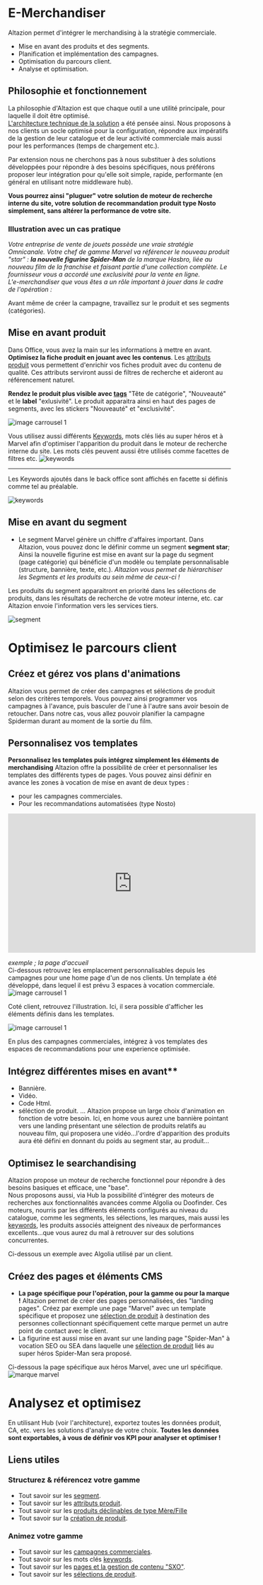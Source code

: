 # E-Merchandiser

Altazion permet d'intégrer le merchandising à la stratégie commerciale. 
- Mise en avant des produits et des segments.
- Planification et implémentation des campagnes.
- Optimisation du parcours client.
- Analyse et optimisation. 

## Philosophie et fonctionnement
La philosophie d'Altazion est que chaque outil a une utilité principale, pour laquelle il doit être optimisé.  
[L'architecture technique de la solution](https://aide.altazion.com/fr-fr/guide/architecture.html) a été pensée ainsi. Nous proposons à nos clients un socle optimisé pour la configuration, répondre aux impératifs de la gestion de leur catalogue et de leur activité commerciale mais aussi pour les performances (temps de chargement etc.).

Par extension nous ne cherchons pas à nous substituer à des solutions développées pour répondre à des besoins spécifiques, nous préférons proposer leur intégration pour qu'elle soit simple, rapide, performante (en général en utilisant notre middleware hub). 

**Vous pourrez ainsi "pluguer" votre solution de moteur de recherche interne du site, votre solution de recommandation produit type Nosto simplement, sans altérer la performance de votre site.**

### Illustration avec un cas pratique 
_Votre entreprise de vente de jouets possède une vraie stratégie Omnicanale. Votre chef de gamme Marvel va référencer le nouveau produit "star" : **la nouvelle figurine Spider-Man** de la marque Hasbro, liée au nouveau film de la franchise et faisant partie d'une collection complète. Le fournisseur vous a accordé une exclusivité pour la vente en ligne.  
L'e-merchandiser que vous êtes a un rôle important à jouer dans le cadre de l'opération :_ 

Avant même de créer la campagne, travaillez sur le produit et ses segments (catégories).

## Mise en avant produit

Dans Office, vous avez la main sur les informations à mettre en avant.
**Optimisez la fiche produit en jouant avec les contenus**. Les [attributs produit](https://aide.altazion.com/fr-fr\guide\referencer\attributs.html) vous permettent d'enrichir vos fiches produit avec du contenu de qualité. Ces attributs serviront aussi de filtres de recherche et aideront au référencement naturel.

**Rendez le produit plus visible avec [tags](https://aide.altazion.com/fr-fr/guide/referencer/tag-label.html)** "Tête de catégorie", "Nouveauté" et le **label** "exlusivité".
Le produit apparaitra ainsi en haut des pages de segments, avec les stickers "Nouveauté" et "exclusivité".

![image carrousel 1](https://aide.altazion.com/fr-fr/ressources/fiche-metier/tags.jpg)
<!--
test
-->

Vous utilisez aussi différents [Keywords](https://aide.altazion.com/fr-fr/guide/referencer/Keywords.html), mots clés liés au super héros et à Marvel afin d'optimiser l'apparition du produit dans le moteur de recherche interne du site. Les mots clés peuvent aussi être utilisés comme facettes de filtres etc.
![keywords](https://aide.altazion.com/fr-fr/ressources/fiche-metier/keywords.jpg)

---- 

Les Keywords ajoutés dans le back office sont affichés en facette si définis comme tel au préalable.

![keywords](https://aide.altazion.com/fr-fr/ressources/fiche-metier/facette-keywords.jpg)

## Mise en avant du segment
- Le segment Marvel génère un chiffre d'affaires important. Dans Altazion, vous pouvez donc le définir comme un segment **segment star**; Ainsi la nouvelle figurine est mise en avant sur la page du segment (page catégorie) qui bénéficie d'un modèle ou template personnalisable (structure, bannière, texte, etc.).
_Altazion vous permet de hiérarchiser les Segments et les produits au sein même de ceux-ci !_ 

Les produits du segment apparaitront en priorité dans les sélections de produits, dans les résultats de recherche de votre moteur interne, etc. car Altazion envoie l'information vers les services tiers.

![segment](https://aide.altazion.com/fr-fr/ressources/fiche-metier/segment-importance.jpg)

# Optimisez le parcours client

## Créez et gérez vos plans d'animations
Altazion vous permet de créer des campagnes et séléctions de produit selon des critères temporels.
Vous pouvez ainsi programmer vos campagnes à l'avance, puis basculer de l'une à l'autre sans avoir besoin de retoucher. 
Dans notre cas, vous allez pouvoir planifier la campagne Spiderman durant au moment de la sortie du film.

## Personnalisez vos templates
**Personnalisez les templates puis intégrez simplement les éléments de merchandising**
Altazion offre la possibilité de créer et personnaliser les templates des différents types de pages.
Vous pouvez ainsi définir en avance les zones à vocation de mise en avant de deux types : 
- pour les campagnes commerciales.
- Pour les recommandations automatisées (type Nosto)

<iframe width="560" height="315" src="https://www.youtube.com/embed/uEkDFpHfE7w" title="YouTube video player" frameborder="0" allow="accelerometer; autoplay; clipboard-write; encrypted-media; gyroscope; picture-in-picture; web-share" allowfullscreen></iframe>


_exemple ; la page d'accueil_  
Ci-dessous retrouvez les emplacement personnalisables depuis les campagnes pour une home page d'un de nos clients.
Un template a été développé, dans lequel il est prévu 3 espaces à vocation commerciale. 
![image carrousel 1](https://aide.altazion.com/fr-fr/ressources/fiche-metier/campagne-office.jpg)

Coté client, retrouvez l'illustration. Ici, il sera possible d'afficher les éléments définis dans les templates.

![image carrousel 1](https://aide.altazion.com/fr-fr/ressources/fiche-metier/home-zones.gif)

En plus des campagnes commerciales, intégrez à vos templates des espaces de recommandations pour une experience optimisée. 

## Intégrez différentes mises en avant**
- Bannière.
- Vidéo.
- Code Html.
- séléction de produit.
...
Altazion propose un large choix d'animation en fonction de votre besoin. 
Ici, en home vous aurez une bannière pointant vers une landing présentant une sélection de produits relatifs au nouveau film, qui proposera une vidéo...l'ordre d'apparition des produits aura été défini en donnant du poids au segment star, au produit...

## Optimisez le searchandising
Altazion propose un moteur de recherche fonctionnel pour répondre à des besoins basiques et efficace, une "base".  
Nous proposons aussi, via Hub la possibilité d'intégrer des moteurs de recherches aux fonctionnalités avancées comme Algolia ou Doofinder. 
Ces moteurs, nourris par les différents éléments configurés au niveau du catalogue, comme les segments, les sélections, les marques, mais aussi les [keywords](https://aide.altazion.com/fr-fr/guide/referencer/keywords.html), les produits associés atteignent des niveaux de performances excellents...que vous aurez du mal à retrouver sur des solutions concurrentes.

Ci-dessous un exemple avec Algolia utilisé par un client.

## Créez des pages et éléments CMS
- **La page spécifique pour l'opération, pour la gamme ou pour la marque !**
Altazion permet de créer des pages personnalisées, des "landing pages".
Créez par exemple une page "Marvel" avec un template spécifique et proposez une [sélection de produit](https://aide.altazion.com/fr-fr/guide/vendre/omnicanal/selection.html) à destination des personnes collectionnant spécifiquement cette marque permet un autre point de contact avec le client. 
- La figurine est aussi mise en avant sur une landing page "Spider-Man" à vocation SEO ou SEA dans laquelle une [sélection de produit](https://aide.altazion.com/fr-fr/guide/vendre/omnicanal/selection.html) liés au super héros Spider-Man sera proposé.

Ci-dessous la page spécifique aux héros Marvel, avec une url spécifique.
![marque marvel](https://aide.altazion.com/fr-fr/ressources/fiche-metier/page-marvel.jpg)

# Analysez et optimisez
En utilisant Hub (voir l'architecture), exportez toutes les données produit, CA, etc. vers les solutions d'analyse de votre choix.
**Toutes les données sont exportables, à vous de définir vos KPI pour analyser et optimiser !**

## Liens utiles
### Structurez & référencez votre gamme 
- Tout savoir sur les [segment](https://aide.altazion.com/fr-fr/guide/referencer/segments/index.html).
- Tout savoir sur les [attributs produit](https://aide.altazion.com/fr-fr\guide\referencer\attributs.html).
- Tout savoir sur les [produits déclinables de type Mère/Fille](https://aide.altazion.com/fr-fr/guide/referencer/articles/declinables.html)
- Tout savoir sur la [création de produit](https://aide.altazion.com/fr-fr/guide/referencer/articles/index.html).

### Animez votre gamme
- Tout savoir sur les [campagnes commerciales](https://aide.altazion.com/fr-fr/guide/vendre/omnicanal/campagne.html).
- Tout savoir sur les mots clés [keywords](https://aide.altazion.com/fr-fr\guide\referencer\Keywords.html).
- Tout savoir sur les [pages et la gestion de contenu "SXO"](https://aide.altazion.com/fr-fr/guide/vendre/ecommerce/emershandizing.html).
- Tout savoir sur les [sélections de produit](https://aide.altazion.com/fr-fr/guide/vendre/omnicanal/selection.html).